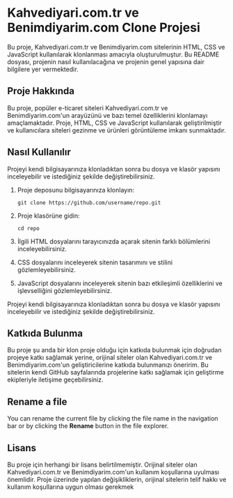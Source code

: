 # Kahvediyari.com.tr ve Benimdiyarim.com Clone Projesi

Bu proje, Kahvediyari.com.tr ve Benimdiyarim.com sitelerinin HTML, CSS ve JavaScript kullanılarak klonlanması amacıyla oluşturulmuştur. Bu README dosyası, projenin nasıl kullanılacağına ve projenin genel yapısına dair bilgilere yer vermektedir.


## Proje Hakkında

Bu proje, popüler e-ticaret siteleri Kahvediyari.com.tr ve Benimdiyarim.com'un arayüzünü ve bazı temel özelliklerini klonlamayı amaçlamaktadır. Proje, HTML, CSS ve JavaScript kullanılarak geliştirilmiştir ve kullanıcılara siteleri gezinme ve ürünleri görüntüleme imkanı sunmaktadır.

##  Nasıl Kullanılır

Projeyi kendi bilgisayarınıza klonladıktan sonra bu dosya ve klasör yapısını inceleyebilir ve istediğiniz şekilde değiştirebilirsiniz.
1.  Proje deposunu bilgisayarınıza klonlayın:
    
    ```git clone https://github.com/username/repo.git```
    
2.  Proje klasörüne gidin:
   
    ```cd repo```
    
3.  İlgili HTML dosyalarını tarayıcınızda açarak sitenin farklı bölümlerini inceleyebilirsiniz.
    
4.  CSS dosyalarını inceleyerek sitenin tasarımını ve stilini gözlemleyebilirsiniz.
    
5.  JavaScript dosyalarını inceleyerek sitenin bazı etkileşimli özelliklerini ve işlevselliğini gözlemleyebilirsiniz.
    

Projeyi kendi bilgisayarınıza klonladıktan sonra bu dosya ve klasör yapısını inceleyebilir ve istediğiniz şekilde değiştirebilirsiniz.


## Katkıda Bulunma

Bu proje şu anda bir klon proje olduğu için katkıda bulunmak için doğrudan projeye katkı sağlamak yerine, orijinal siteler olan Kahvediyari.com.tr ve Benimdiyarim.com'un geliştiricilerine katkıda bulunmanızı öneririm. Bu sitelerin kendi GitHub sayfalarında projelerine katkı sağlamak için geliştirme ekipleriyle iletişime geçebilirsiniz.
## Rename a file

You can rename the current file by clicking the file name in the navigation bar or by clicking the **Rename** button in the file explorer.

## Lisans

Bu proje için herhangi bir lisans belirtilmemiştir. Orijinal siteler olan Kahvediyari.com.tr ve Benimdiyarim.com'un kullanım koşullarına uyulması önemlidir. Proje üzerinde yapılan değişikliklerin, orijinal sitelerin telif hakkı ve kullanım koşullarına uygun olması gerekmek

